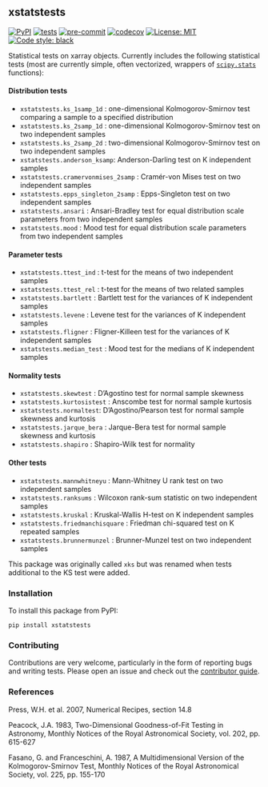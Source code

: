 ## xstatstests

[![PyPI](https://img.shields.io/pypi/v/xstatstests)](https://pypi.org/project/xstatstests)
[![tests](https://github.com/dougiesquire/xstatstests/actions/workflows/tests.yml/badge.svg)](https://github.com/dougiesquire/xstatstests/actions/workflows/tests.yml)
[![pre-commit](https://github.com/dougiesquire/xstatstests/actions/workflows/pre-commit.yml/badge.svg)](https://github.com/dougiesquire/xstatstests/actions/workflows/pre-commit.yml)
[![codecov](https://codecov.io/gh/dougiesquire/xstatstests/branch/main/graph/badge.svg?token=DBGC0FIRLA)](https://codecov.io/gh/dougiesquire/xstatstests)
[![License: MIT](https://img.shields.io/badge/License-MIT-green.svg)](https://github.com/dougiesquire/xstatstests/blob/master/LICENSE)
[![Code style: black](https://img.shields.io/badge/code%20style-black-000000.svg)](https://github.com/python/black)

Statistical tests on xarray objects. Currently includes the following statistical tests (most are currently simple, often vectorized, wrappers of [`scipy.stats`](https://docs.scipy.org/doc/scipy/reference/stats.html) functions):

#### Distribution tests
- `xstatstests.ks_1samp_1d` : one-dimensional Kolmogorov-Smirnov test comparing a sample to a specified distribution
- `xstatstests.ks_2samp_1d` : one-dimensional Kolmogorov-Smirnov test on two independent samples
- `xstatstests.ks_2samp_2d` : two-dimensional Kolmogorov-Smirnov test on two independent samples
- `xstatstests.anderson_ksamp`: Anderson-Darling test on K independent samples
- `xstatstests.cramervonmises_2samp` : Cramér-von Mises test on two independent samples
- `xstatstests.epps_singleton_2samp` : Epps-Singleton test on two independent samples
- `xstatstests.ansari` : Ansari-Bradley test for equal distribution scale parameters from two independent samples
- `xstatstests.mood` : Mood test for equal distribution scale parameters from two independent samples

#### Parameter tests
- `xstatstests.ttest_ind` : t-test for the means of two independent samples
- `xstatstests.ttest_rel` : t-test for the means of two related samples
- `xstatstests.bartlett` : Bartlett test for the variances of K independent samples
- `xstatstests.levene` : Levene test for the variances of K independent samples
- `xstatstests.fligner` : Fligner-Killeen test for the variances of K independent samples
- `xstatstests.median_test` : Mood test for the medians of K independent samples

#### Normality tests
- `xstatstests.skewtest` : D’Agostino test for normal sample skewness
- `xstatstests.kurtosistest` : Anscombe test for normal sample kurtosis
- `xstatstests.normaltest`: D’Agostino/Pearson test for normal sample skewness and kurtosis
- `xstatstests.jarque_bera` : Jarque-Bera test for normal sample skewness and kurtosis
- `xstatstests.shapiro` : Shapiro-Wilk test for normality

#### Other tests
- `xstatstests.mannwhitneyu` : Mann-Whitney U rank test on two independent samples
- `xstatstests.ranksums` : Wilcoxon rank-sum statistic on two independent samples
- `xstatstests.kruskal` : Kruskal-Wallis H-test on K independent samples
- `xstatstests.friedmanchisquare` : Friedman chi-squared test on K repeated samples
- `xstatstests.brunnermunzel` : Brunner-Munzel test on two independent samples

This package was originally called `xks` but was renamed when tests additional to the KS test were added.

### Installation
To install this package from PyPI:
```
pip install xstatstests
```

### Contributing
Contributions are very welcome, particularly in the form of reporting bugs and writing tests. Please open an issue and check out the [contributor guide](CONTRIBUTING.md).

### References

Press, W.H. et al. 2007, Numerical Recipes, section 14.8

Peacock, J.A. 1983, Two-Dimensional Goodness-of-Fit Testing in Astronomy, Monthly Notices of the Royal Astronomical Society, vol. 202, pp. 615-627

Fasano, G. and Franceschini, A. 1987, A Multidimensional Version of the Kolmogorov-Smirnov Test, Monthly Notices of the Royal Astronomical Society, vol. 225, pp. 155-170
